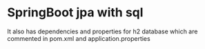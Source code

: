 # SpringBoot jpa with sql
It also has dependencies and properties for h2 database which are commented in pom.xml and application.properties 
